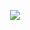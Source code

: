 <p align="center">
  <img width="" height="" src="https://media.discordapp.net/attachments/1252063658855366686/1261704392881733652/Untitled1248_20240713112210.png?ex=6693ed48&is=66929bc8&hm=44acb116242a22bc01f1c47faa27d6d4a5af6bc4024cf8819815c0f0c9b9de75&=&format=webp&quality=lossless&width=&height=">
</p>
